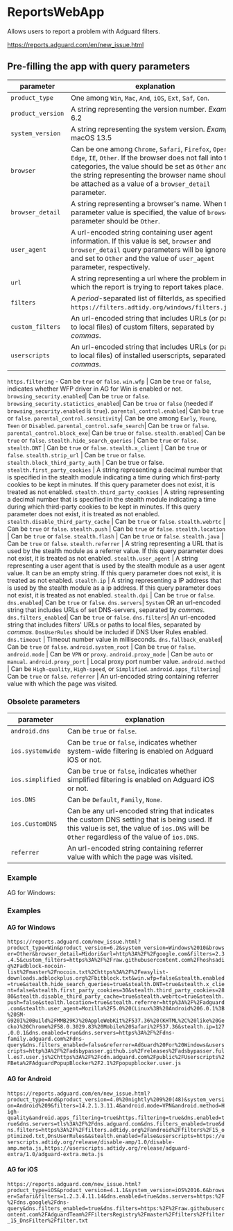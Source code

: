 # ReportsWebApp

Allows users to report a problem with Adguard filters.

https://reports.adguard.com/en/new_issue.html

## Pre-filling the app with query parameters

parameter | explanation
--------- | -----------
`product_type` | One among `Win`, `Mac`, `And`, `iOS`, `Ext`, `Saf`, `Con`.
`product_version` | A string representing the version number. _Example_: 6.2
`system_version` | A string representing the system version. _Example_: macOS 13.5
`browser` |  Can be one among `Chrome`, `Safari`, `Firefox`, `Opera`, `Edge`, `IE`, `Other`. If the browser does not fall into this categories, the value should be set as `Other` and the string representing the browser name should be attached as a value of a `browser_detail` parameter.
`browser_detail` |  A string representing a browser's name. When this parameter value is specified, the value of `browser` parameter should be `Other`.
`user_agent` | A url-encoded string containing user agent information. If this value is set, `browser` and `browser_detail` query parameters will be ignored and set to `Other` and the value of `user_agent` parameter, respectively.
`url` |  A string representing a url where the problem in which the report is trying to report takes place.
`filters`| A _period_-separated list of filterIds, as specified in `https://filters.adtidy.org/windows/filters.json`.
`custom_filters` | An url-encoded string that includes URLs (or paths to local files) of custom filters, separated by _commas_.
`userscripts` | An url-encoded string that includes URLs (or paths to local files) of installed userscripts, separated by _commas_.
`https.filtering` - Can be `true` or `false`.
`win.wfp` | Can be `true` or `false`, indicates whether WFP driver in AG for Win is enabled or not.
`browsing_security.enabled`| Can be `true` or `false`.
`browsing_security.statictics_enabled`| Can be `true` or `false` (needed if `browsing_security.enabled` is `true`).
`parental_control.enabled`| Can be `true` or `false`.
`parental_control.sensitivity`| Can be one among `Early`, `Young`, `Teen` or `Disabled`.
`parental_control.safe_search`| Can be `true` or `false`.
`parental_control.block_exe`| Can be `true` or `false`.
`stealth.enabled`| Can be `true` or `false`.
`stealth.hide_search_queries` | Can be `true` or `false`.
`stealth.DNT` | Can be `true` or `false`.
`stealth.x_client` | Can be `true` or `false`.
`stealth.strip_url` | Can be `true` or `false`.
`stealth.block_third_party_auth` | Can be true or false.
`stealth.first_party_cookies` | A string representing a decimal number that is specified in the stealth module indicating a time during which first-party cookies to be kept in minutes. If this query parameter does not exist, it is treated as not enabled.
`stealth.third_party_cookies` | A string representing a decimal number that is specified in the stealth module indicating a time during which third-party cookies to be kept in minutes. If this query parameter does not exist, it is treated as not enabled.
`stealth.disable_third_party_cache` | Can be `true` or `false`.
`stealth.webrtc` |  Can be `true` or `false`.
`stealth.push` |  Can be `true` or `false`.
`stealth.location` |  Can be `true` or `false`.
`stealth.flash` | Can be `true` or `false`.
`stealth.java` | Can be `true` or `false`.
`stealth.referrer` |  A string representing a URL that is used by the stealth module as a referrer value. If this query parameter does not exist, it is treated as not enabled.
`stealth.user_agent` |  A string representing a user agent that is used by the stealth module as a user agent value. It can be an empty string. If this query parameter does not exist, it is treated as not enabled.
`stealth.ip` |  A string representing a IP address that is used by the stealth module as a ip address. If this query parameter does not exist, it is treated as not enabled.
`stealth.dpi` | Can be `true` or `false`.
`dns.enabled`| Can be `true` or `false`.
`dns.servers`| `System` OR an url-encoded string that includes URLs of set DNS-servers, separated by _commas_.
`dns.filters_enabled`| Can be `true` or `false`.
`dns.filters`| An url-encoded string that includes filters' URLs or paths to local files, separated by _commas_. `DnsUserRules` should be included if DNS User Rules enabled.
`dns.timeout` | Timeout number value in milliseconds.
`dns.fallback_enabled`| Can be `true` or `false`.
`android.system_root` | Can be `true` or `false`.
`android.mode` | Can be `VPN` or `proxy`.
`android.proxy_mode` | Can be `auto` or `manual`.
`android.proxy_port` | Local proxy port number value.
`android.method` | Can be `High-quality`, `High-speed`, or `Simplified`.
`android.apps_filtering`| Can be `true` or `false`.
`referrer` | An url-encoded string containing referrer value with which the page was visited.

### Obsolete parameters

parameter | explanation
--- | ---
`android.dns` | Can be `true` or `false`.
`ios.systemwide` | Can be `true` or `false`, indicates whether system-wide filtering is enabled on Adguard iOS or not.
`ios.simplified` | Can be `true` or `false`, indicates whether simplified filtering is enabled on Adguard iOS or not.
`ios.DNS` | Can be  `Default`, `Family`, `None`.
`ios.CustomDNS` | Can be any url-encoded string that indicates the custom DNS setting that is being used. If this value is set, the value of `ios.DNS` will be `Other` regardless of the value of `ios.DNS`.
`referrer` | An url-encoded string containing referrer value with which the page was visited.

### Example

AG for Windows:

### Examples

#### AG for Windows

`https://reports.adguard.com/new_issue.html?product_type=Win&product_version=6.2&system_version=Windows%2010&browser=Other&browser_detail=Midori&url=http%3A%2F%2Fgoogle.com&filters=2.3.4.5&custom_filters=https%3A%2F%2Fraw.githubusercontent.com%2Fhoshsadiq%2Fadblock-nocoin-list%2Fmaster%2Fnocoin.txt%2Chttps%3A%2F%2Feasylist-downloads.adblockplus.org%2Fbitblock.txt&win.wfp=false&stealth.enabled=true&stealth.hide_search_queries=true&stealth.DNT=true&stealth.x_client=false&stealth.first_party_cookies=30&stealth.third_party_cookies=2880&stealth.disable_third_party_cache=true&stealth.webrtc=true&stealth.push=false&stealth.location=true&stealth.referrer=http%3A%2F%2Fadguard.com&stealth.user_agent=Mozilla%2F5.0%20(Linux%3B%20Android%206.0.1%3B%20SM-G920I%20Build%2FMMB29K)%20AppleWebKit%2F537.36%20(KHTML%2C%20like%20Gecko)%20Chrome%2F58.0.3029.83%20Mobile%20Safari%2F537.36&stealth.ip=127.0.0.1&dns.enabled=true&dns.servers=https%3A%2F%2Fdns-family.adguard.com%2Fdns-query&dns.filters_enabled=false&referrer=AdGuard%20For%20Windows&userscripts=http%3A%2F%2Fadsbypasser.github.io%2Freleases%2Fadsbypasser.full.es7.user.js%2Chttps%3A%2F%2Fcdn.adguard.com%2Fpublic%2FUserscripts%2FBeta%2FAdguardPopupBlocker%2F2.1%2Fpopupblocker.user.js`

#### AG for Android

`https://reports.adguard.com/en/new_issue.html?product_type=And&product_version=4.0%20nightly%209%20(48)&system_version=Android%209&filters=14.2.1.3.11.4&android.mode=VPN&android.method=High-quality&android.apps_filtering=true&https.filtering=true&dns.enabled=true&dns.servers=tls%3A%2F%2Fdns.adguard.com&dns.filters_enabled=true&dns.filters=https%3A%2F%2Ffilters.adtidy.org%2Fandroid%2Ffilters%2F15_optimized.txt,DnsUserRules&&stealth.enabled=false&userscripts=https://userscripts.adtidy.org/release/disable-amp/1.0/disable-amp.meta.js,https://userscripts.adtidy.org/release/adguard-extra/1.0/adguard-extra.meta.js`

#### AG for iOS

`https://reports.adguard.com/new_issue.html?product_type=iOS&product_version=4.1.1&system_version=iOS%2016.6&browser=Safari&filters=1.2.3.4.11.14&dns.enabled=true&dns.servers=https:%2F%2Fdns.google%2Fdns-query&dns.filters_enabled=true&dns.filters=https:%2F%2Fraw.githubusercontent.com%2FAdguardTeam%2FFiltersRegistry%2Fmaster%2Ffilters%2Ffilter_15_DnsFilter%2Ffilter.txt`
